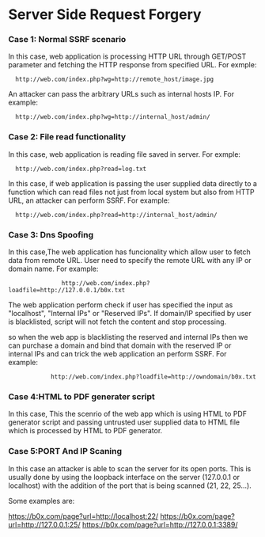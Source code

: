 Server Side Request Forgery
==========

<h3>Case 1: Normal SSRF scenario</h3>
In this case, web application is processing HTTP URL through GET/POST parameter and fetching the HTTP response from specified URL.
For exmple:

      http://web.com/index.php?wg=http://remote_host/image.jpg
An attacker can pass the arbitrary URLs such as internal hosts IP. 
For example:

      http://web.com/index.php?wg=http://internal_host/admin/
      
<h3>Case 2: File read functionality</h3>
In this case, web application is reading file saved in server.
For exmple:

      http://web.com/index.php?read=log.txt
In this case, if web application is passing the user supplied data directly to a function which can read files not just from local system but also from HTTP URL, an attacker can perform SSRF.
For example:

      http://web.com/index.php?read=http://internal_host/admin/
      
<h3>Case 3: Dns Spoofing</h3>
In this case,The web application has funcionality which allow user to fetch data from remote URL. User need to specify the remote URL with any IP or domain name.
For example:
           
                   http://web.com/index.php?loadfile=http://127.0.0.1/b0x.txt 

The web application perform check if user has specified the input as "localhost", "Internal IPs" or "Reserved IPs". If domain/IP specified by user is blacklisted, script will not fetch the content and stop processing.
 
 so when the web app is blacklisting the reserved and internal IPs then we can purchase a domain and bind that domain with the reserved IP
 or internal IPs and can trick the web application an perform SSRF.
 For example:
                
                http://web.com/index.php?loadfile=http://owndomain/b0x.txt

<h3>Case 4:HTML to PDF generater script</h3>
In this case, This the scenrio of the web app which is using HTML to PDF generator script and passing untrusted user supplied data to HTML file which is processed by HTML to PDF generator.

<h3>Case 5:PORT And IP Scaning</h3>
In this case an attacker is able to scan the server for its open ports. This is usually done by using the loopback interface on the server (127.0.0.1 or localhost) with the addition of the port that is being scanned (21, 22, 25…).

Some examples are:

https://b0x.com/page?url=http://localhost:22/
https://b0x.com/page?url=http://127.0.0.1:25/
https://b0x.com/page?url=http://127.0.0.1:3389/
